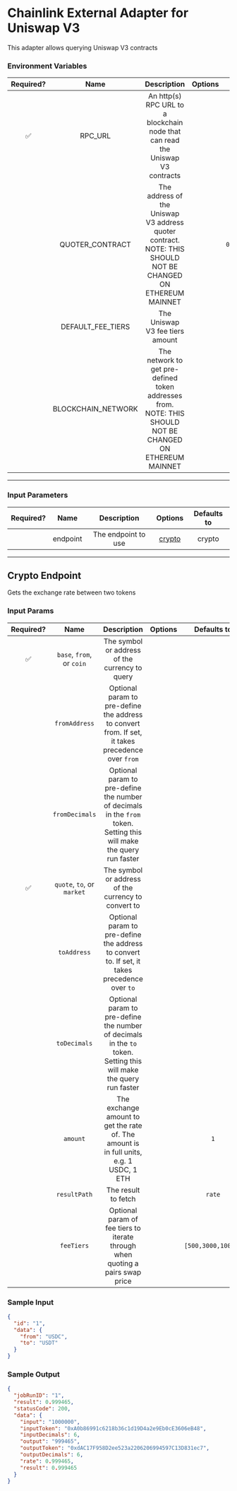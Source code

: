 # Chainlink External Adapter for Uniswap V3

This adapter allows querying Uniswap V3 contracts

### Environment Variables

| Required? |        Name        |                                                 Description                                                 | Options |                 Defaults to                  |
| :-------: | :----------------: | :---------------------------------------------------------------------------------------------------------: | :-----: | :------------------------------------------: |
|    ✅     |      RPC_URL       |               An http(s) RPC URL to a blockchain node that can read the Uniswap V3 contracts                |         |                                              |
|           |  QUOTER_CONTRACT   | The address of the Uniswap V3 address quoter contract. NOTE: THIS SHOULD NOT BE CHANGED ON ETHEREUM MAINNET |         | `0xb27308f9F90D607463bb33eA1BeBb41C27CE5AB6` |
|           | DEFAULT_FEE_TIERS  |                                       The Uniswap V3 fee tiers amount                                       |         |              `[500,3000,10000]`              |
|           | BLOCKCHAIN_NETWORK |  The network to get pre-defined token addresses from. NOTE: THIS SHOULD NOT BE CHANGED ON ETHEREUM MAINNET  |         |                  `ethereum`                  |

---

### Input Parameters

| Required? |   Name   |     Description     |          Options           | Defaults to |
| :-------: | :------: | :-----------------: | :------------------------: | :---------: |
|           | endpoint | The endpoint to use | [crypto](#Crypto-Endpoint) |   crypto    |

---

## Crypto Endpoint

Gets the exchange rate between two tokens

### Input Params

| Required? |            Name            |                                                     Description                                                      | Options |    Defaults to     |
| :-------: | :------------------------: | :------------------------------------------------------------------------------------------------------------------: | :-----: | :----------------: |
|    ✅     | `base`, `from`, or `coin`  |                                    The symbol or address of the currency to query                                    |         |                    |
|           |       `fromAddress`        |          Optional param to pre-define the address to convert from. If set, it takes precedence over `from`           |         |                    |
|           |       `fromDecimals`       | Optional param to pre-define the number of decimals in the `from` token. Setting this will make the query run faster |         |                    |
|    ✅     | `quote`, `to`, or `market` |                                 The symbol or address of the currency to convert to                                  |         |                    |
|           |        `toAddress`         |            Optional param to pre-define the address to convert to. If set, it takes precedence over `to`             |         |                    |
|           |        `toDecimals`        |  Optional param to pre-define the number of decimals in the `to` token. Setting this will make the query run faster  |         |                    |
|           |          `amount`          |               The exchange amount to get the rate of. The amount is in full units, e.g. 1 USDC, 1 ETH                |         |        `1`         |
|           |        `resultPath`        |                                                 The result to fetch                                                  |         |       `rate`       |
|           |         `feeTiers`         |                    Optional param of fee tiers to iterate through when quoting a pairs swap price                    |         | `[500,3000,10000]` |

### Sample Input

```json
{
  "id": "1",
  "data": {
    "from": "USDC",
    "to": "USDT"
  }
}
```

### Sample Output

```json
{
  "jobRunID": "1",
  "result": 0.999465,
  "statusCode": 200,
  "data": {
    "input": "1000000",
    "inputToken": "0xA0b86991c6218b36c1d19D4a2e9Eb0cE3606eB48",
    "inputDecimals": 6,
    "output": "999465",
    "outputToken": "0xdAC17F958D2ee523a2206206994597C13D831ec7",
    "outputDecimals": 6,
    "rate": 0.999465,
    "result": 0.999465
  }
}
```
